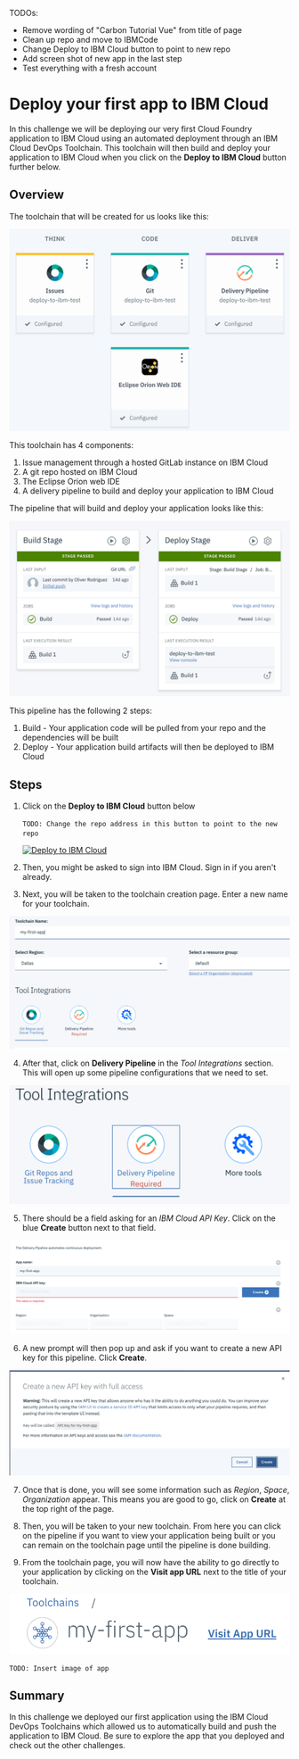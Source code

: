 
 TODOs: 
 - Remove wording of "Carbon Tutorial Vue" from title of page
 - Clean up repo and move to IBMCode
 - Change Deploy to IBM Cloud button to point to new repo
 - Add screen shot of new app in the last step
 - Test everything with a fresh account


# Deploy your first app to IBM Cloud

In this challenge we will be deploying our very first Cloud Foundry application to IBM Cloud using an automated deployment through an IBM Cloud DevOps Toolchain. This toolchain will then build and deploy your application to IBM Cloud when you click on the **Deploy to IBM Cloud** button further below.

## Overview

The toolchain that will be created for us looks like this:


![IBM Cloud toolchain](./images/toolchain.png)

This toolchain has 4 components:
1. Issue management through a hosted GitLab instance on IBM Cloud
2. A git repo hosted on IBM Cloud
3. The Eclipse Orion web IDE
4. A delivery pipeline to build and deploy your application to IBM Cloud

The pipeline that will build and deploy your application looks like this:

![Build and Deploy Pipeline](./images/pipeline.png)

This pipeline has the following 2 steps:

1. Build - Your application code will be pulled from your repo and the dependencies will be built
2. Deploy - Your application build artifacts will then be deployed to IBM Cloud

## Steps

1. Click on the **Deploy to IBM Cloud** button below


   `TODO: Change the repo address in this button to point to the new repo`

   [![Deploy to IBM Cloud](https://cloud.ibm.com/devops/setup/deploy/button.png)](https://cloud.ibm.com/devops/setup/deploy?repository=https://github.com/omidmeh/carbon-tutorial-vue&branch=vue-step-1)

2. Then, you might be asked to sign into IBM Cloud. Sign in if you aren't already.

3. Next, you will be taken to the toolchain creation page. Enter a new name for your toolchain.

![new name](./images/newName.png)

4. After that, click on **Delivery Pipeline** in the *Tool Integrations* section. This will open up some pipeline configurations that we need to set.

![Tool integrations](./images/toolIntegrations.png)

5. There should be a field asking for an *IBM Cloud API Key*. Click on the blue **Create** button next to that field.

![pipeline configurations](./images/pipelineConfigurations.png)

6. A new prompt will then pop up and ask if you want to create a new API key for this pipeline. Click **Create**.

![API popup](./images/APICreate.png)

7. Once that is done, you will see some information such as *Region*, *Space*, *Organization* appear. This means you are good to go, click on **Create** at the top right of the page.

8. Then, you will be taken to your new toolchain. From here you can click on the pipeline if you want to view your application being built or you can remain on the toolchain page until the pipeline is done building.

9. From the toolchain page, you will now have the ability to go directly to your application by clicking on the **Visit app URL** next to the title of your toolchain. 

![View app URL](./images/viewAppURL.png)

`TODO: Insert image of app`

## Summary
In this challenge we deployed our first application using the IBM Cloud DevOps Toolchains which allowed us to automatically build and push the application to IBM Cloud. Be sure to explore the app that you deployed and check out the other challenges.
